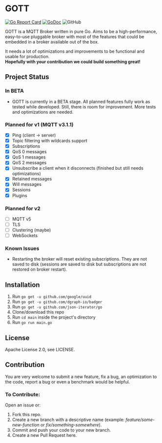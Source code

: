 # GOTT

[![Go Report Card](https://goreportcard.com/badge/github.com/oimyounis/gott)](https://goreportcard.com/report/github.com/oimyounis/gott)
[![GoDoc](https://godoc.org/github.com/oimyounis/gott?status.svg)](https://godoc.org/github.com/oimyounis/gott)
![GitHub](https://img.shields.io/github/license/oimyounis/gott)

GOTT is a MQTT Broker written in pure Go. Aims to be a high-performance, easy-to-use pluggable broker with most of the features that could be embedded in a broker available out of the box.  
  
It needs a lot of optimizations and improvements to be functional and usable for production.  
**Hopefully with your contribution we could build something great!**

## Project Status
### In BETA
- GOTT is currently in a BETA stage. All planned features fully work as tested while developed. Still, there is room for improvement. More tests and optimizations are needed.

### Planned for v1 (MQTT v3.1.1)
- [x] Ping (client -> server)
- [x] Topic filtering with wildcards support
- [x] Subscriptions
- [x] QoS 0 messages
- [x] QoS 1 messages
- [x] QoS 2 messages
- [x] Unsubscribe a client when it disconnects (finished but still needs optimizations)
- [x] Retained messages
- [x] Will messages
- [x] Sessions
- [x] Plugins

### Planned for v2
- [ ] MQTT v5
- [ ] TLS
- [ ] Clustering (maybe)
- [ ] WebSockets

### Known Issues
- Restarting the broker will reset existing subscriptions. They are not saved to disk (sessions are saved to disk but subscriptions are not restored on broker restart).

## Installation
1. Run `go get -u github.com/google/uuid`
2. Run `go get -u github.com/dgraph-io/badger`
3. Run `go get -u github.com/json-iterator/go`
4. Clone/download this repo
5. Run `cd main` inside the project's directory
6. Run `go run main.go`

## License
Apache License 2.0, see LICENSE.

## Contribution
You are very welcome to submit a new feature, fix a bug, an optimization to the code, report a bug or even a benchmark would be helpful.  
### To Contribute:  
Open an issue or:
1. Fork this repo.
2. Create a new branch with a descriptive name (example: *feature/some-new-function* or *fix/something-somewhere*).
3. Commit and push your code to your new branch.
4. Create a new Pull Request here.  
